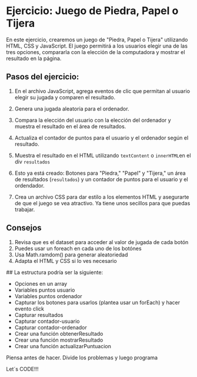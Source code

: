 # Ejercicio: Juego de Piedra, Papel o Tijera

En este ejercicio, crearemos un juego de "Piedra, Papel o Tijera" utilizando HTML, CSS y JavaScript. El juego permitirá a los usuarios elegir una de las tres opciones, compararla con la elección de la computadora y mostrar el resultado en la página.

## Pasos del ejercicio:

1. En el archivo JavaScript, agrega eventos de clic que permitan al usuario elegir su jugada y comparen el resultado.

2. Genera una jugada aleatoria para el ordenador.

3. Compara la elección del usuario con la elección del ordenador y muestra el resultado en el área de resultados.

4. Actualiza el contador de puntos para el usuario y el ordenador según el resultado.

5. Muestra el resultado en el HTML utilizando `textContent` o `innerHTML`en el div `resultados` 



1. Esto ya está creado: Botones para "Piedra," "Papel" y "Tijera," un área de resultados (`resultados`) y un contador de puntos para el usuario y el ordendador.

2. Crea un archivo CSS para dar estilo a los elementos HTML y asegurarte de que el juego se vea atractivo. Ya tiene unos secillos para que puedas trabajar.

## Consejos

1. Revisa que es el dataset para acceder al valor de jugada de cada botón
2. Puedes usar un foreach en cada uno de los botónes
3. Usa Math.ramdom() para generar aleatoriedad
4. Adapta el HTML y CSS si lo ves necesario

## La estructura podría ser la siguiente:

- Opciones en un array
- Variables puntos usuario
- Variables puntos ordenador
- Capturar los botones para usarlos (plantea usar un forEach) y hacer evento click
- Capturar resultados
- Capturar contador-usuario
- Capturar contador-ordenador
- Crear una función obtenerResultado
- Crear una función mostrarResultado
- Crear una función actualizarPuntuacion

Piensa antes de hacer. Divide los problemas y luego programa

Let´s CODE!!!